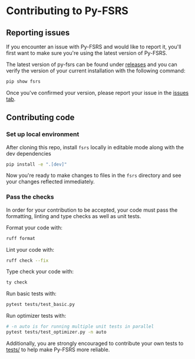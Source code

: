 # Contributing to Py-FSRS

## Reporting issues

If you encounter an issue with Py-FSRS and would like to report it, you'll first want to make sure you're using the latest version of Py-FSRS.

The latest version of py-fsrs can be found under [releases](https://github.com/open-spaced-repetition/py-fsrs/releases) and you can verify the version of your current installation with the following command:
```bash
pip show fsrs
```

Once you've confirmed your version, please report your issue in the [issues tab](https://github.com/open-spaced-repetition/py-fsrs/issues).

## Contributing code

### Set up local environment

After cloning this repo, install `fsrs` locally in editable mode along with the dev dependencies
```bash
pip install -e ".[dev]"
```

Now you're ready to make changes to files in the `fsrs` directory and see your changes reflected immediately.

### Pass the checks

In order for your contribution to be accepted, your code must pass the formatting, linting and type checks as well as unit tests.

Format your code with:
```bash
ruff format
```

Lint your code with:
```bash
ruff check --fix
```

Type check your code with:
```bash
ty check
```

Run basic tests with:
```bash
pytest tests/test_basic.py
```

Run optimizer tests with:
```bash
# -n auto is for running multiple unit tests in parallel
pytest tests/test_optimizer.py -n auto
```

Additionally, you are strongly encouraged to contribute your own tests to [tests/](tests/) to help make Py-FSRS more reliable.